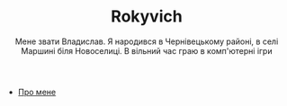 <html lang="uk">
<head>
    <meta charset="UTF-8">
    <meta name="viewport" content="width=device-width, initial-scale=1.0">
    <title>Моя візитка</title>
    <link rel="stylesheet" href="style.css">
</head>
<body>
    <header>
        <h1 style="text-align: center">Rokyvich</h1>
        <p style="text-align: center;">Мене звати Владислав. Я народився в Чернівецькому районі, в селі Маршині біля Новоселиці. В вільний час граю в комп'ютерні ігри</p>
    </header>
    <nav>
        <ul class="menu">
            <li><a href="works.html">Про мене</a></li>
        </ul>
    </nav>
</body>
</html>
